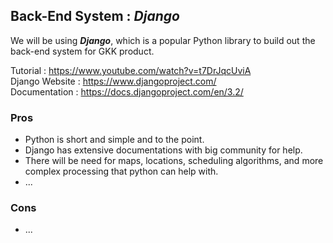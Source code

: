 ## Back-End System : *Django*
We will be using ***Django***, which is a popular Python library to build out the back-end system for GKK product.

Tutorial : https://www.youtube.com/watch?v=t7DrJqcUviA  
Django Website : https://www.djangoproject.com/  
Documentation : https://docs.djangoproject.com/en/3.2/  

### Pros
- Python is short and simple and to the point. 
- Django has extensive documentations with big community for help. 
- There will be need for maps, locations, scheduling algorithms, and more complex processing that python can help with. 
- ...


### Cons
- ...